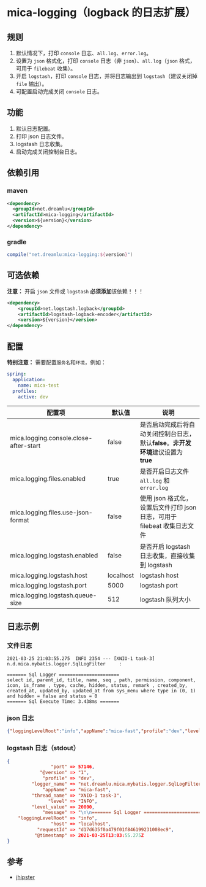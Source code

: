 # mica-logging（logback 的日志扩展）

## 规则
1. 默认情况下，打印 `console` 日志、`all.log`、`error.log`。
2. 设置为 `json` 格式化，打印 `console` 日志（非 `json`）、`all.log`（`json` 格式，可用于 `filebeat` 收集）。
3. 开启 `logstash`，打印 `console` 日志，并将日志输出到 `logstash`（建议关闭掉 `file` 输出）。
4. 可配置启动完成关闭 `console` 日志。

## 功能
1. 默认日志配置。
2. 打印 json 日志文件。
3. logstash 日志收集。
4. 启动完成关闭控制台日志。

## 依赖引用
### maven
```xml
<dependency>
  <groupId>net.dreamlu</groupId>
  <artifactId>mica-logging</artifactId>
  <version>${version}</version>
</dependency>
```

### gradle
```groovy
compile("net.dreamlu:mica-logging:${version}")
```

## 可选依赖
**注意：** 开启 `json` 文件或 `logstash` **必须添加**该依赖！！！

```xml
<dependency>
    <groupId>net.logstash.logback</groupId>
    <artifactId>logstash-logback-encoder</artifactId>
    <version>${version}</version>
</dependency>
```

## 配置
**特别注意：** 需要配置`服务名`和`环境`，例如：

```yaml
spring:
  application:
    name: mica-test
  profiles:
    active: dev
```

| 配置项                                 | 默认值    | 说明                                                         |
| -------------------------------------- | --------- | ------------------------------------------------------------ |
| mica.logging.console.close-after-start | false     | 是否启动完成后将自动关闭控制台日志，默认**false**。**非开发环境**建议设置为 **true** |
| mica.logging.files.enabled             | true      | 是否开启日志文件 `all.log` 和 `error.log`                    |
| mica.logging.files.use-json-format     | false     | 使用 json 格式化，设置后文件打印 json 日志，可用于 filebeat 收集日志文件 |
| mica.logging.logstash.enabled          | false     | 是否开启 logstash 日志收集，直接收集到 logstash              |
| mica.logging.logstash.host             | localhost | logstash host                                                |
| mica.logging.logstash.port             | 5000      | logstash port                                                |
| mica.logging.logstash.queue-size       | 512       | logstash 队列大小                                            |

## 日志示例
### 文件日志
```shell
2021-03-25 21:03:55.275  INFO 2354 --- [XNIO-1 task-3] n.d.mica.mybatis.logger.SqlLogFilter     :

======= Sql Logger ======================
select id, parent_id, title, name, seq , path, permission, component, icon, is_frame , type, cache, hidden, status, remark , created_by, created_at, updated_by, updated_at from sys_menu where type in (0, 1) and hidden = false and status = 0
======= Sql Execute Time: 3.438ms =======
```

### json 日志
```json
{"loggingLevelRoot":"info","appName":"mica-fast","profile":"dev","level":"INFO","logger_name":"o.s.b.w.e.u.UndertowWebServer","message":"Undertow started on port(s) 8080 (http)","thread_name":"main","@timestamp":"2021-03-25T13:10:34.371Z"}
```

### logstash 日志（stdout）
```json
{
                "port" => 57146,
            "@version" => "1",
             "profile" => "dev",
         "logger_name" => "net.dreamlu.mica.mybatis.logger.SqlLogFilter",
             "appName" => "mica-fast",
         "thread_name" => "XNIO-1 task-3",
               "level" => "INFO",
         "level_value" => 20000,
             "message" => "\n\n======= Sql Logger ======================\nselect id, parent_id, title, name, seq , path, permission, component, icon, is_frame , type, cache, hidden, status, remark , created_by, created_at, updated_by, updated_at from sys_menu where type in (0, 1) and hidden = false and status = 0\n======= Sql Execute Time: 3.438ms =======\n",
    "loggingLevelRoot" => "info",
                "host" => "localhost",
           "requestId" => "d17d635f0a479f01f846199231008ec9",
          "@timestamp" => 2021-03-25T13:03:55.275Z
}
```

## 参考
- [jhipster](https://github.com/jhipster/jhipster)
